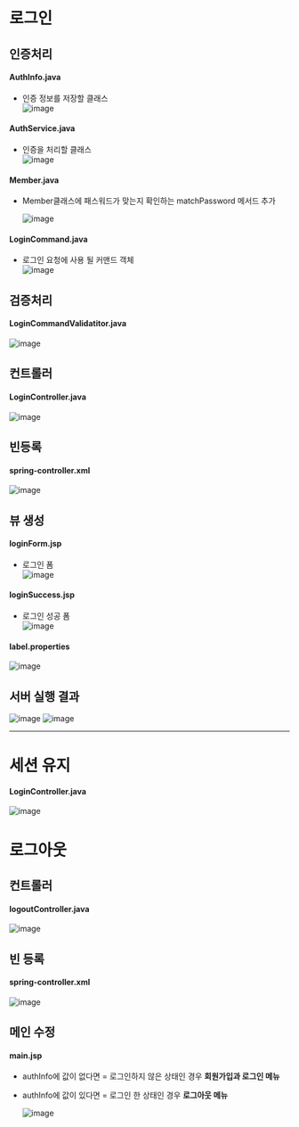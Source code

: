 # 로그인
## 인증처리
#### AuthInfo.java
- 인증 정보를 저장할 클래스  
![image](https://user-images.githubusercontent.com/79209568/123582776-6417de80-d819-11eb-93f2-ed9c77b2da24.png)

#### AuthService.java
- 인증을 처리할 클래스  
![image](https://user-images.githubusercontent.com/79209568/123582690-36329a00-d819-11eb-8041-94fb03d39aea.png)

#### Member.java
- Member클래스에 패스워드가 맞는지 확인하는 matchPassword 메서드 추가  
  
  ![image](https://user-images.githubusercontent.com/79209568/123582658-2450f700-d819-11eb-951f-b6749be013dc.png)
  
#### LoginCommand.java
- 로그인 요청에 사용 될 커맨드 객체  
![image](https://user-images.githubusercontent.com/79209568/123864609-ead9d200-d965-11eb-81cf-78f051a923bc.png)

## 검증처리
#### LoginCommandValidatitor.java
![image](https://user-images.githubusercontent.com/79209568/123583672-fcfb2980-d81a-11eb-85ec-8fbb529fa3c5.png)

## 컨트롤러
#### LoginController.java
![image](https://user-images.githubusercontent.com/79209568/123584536-79dad300-d81c-11eb-9820-5543e76988af.png)

## 빈등록
#### spring-controller.xml
![image](https://user-images.githubusercontent.com/79209568/123586092-30d84e00-d81f-11eb-96dd-cf34c9e9144f.png)

## 뷰 생성
#### loginForm.jsp
- 로그인 폼  
![image](https://user-images.githubusercontent.com/79209568/123587580-73028f00-d821-11eb-9bfb-9c436db5d4a8.png)

#### loginSuccess.jsp
- 로그인 성공 폼  
![image](https://user-images.githubusercontent.com/79209568/123587601-77c74300-d821-11eb-9ad1-bdd855aef9b6.png)

#### label.properties
![image](https://user-images.githubusercontent.com/79209568/123864760-165cbc80-d966-11eb-8fd5-cac80bbe2309.png)


## 서버 실행 결과
![image](https://user-images.githubusercontent.com/79209568/123587651-8c0b4000-d821-11eb-8186-6266852a049c.png)
![image](https://user-images.githubusercontent.com/79209568/123587666-9299b780-d821-11eb-83e6-fa600da3e31c.png)

<hr>

# 세션 유지
#### LoginController.java
![image](https://user-images.githubusercontent.com/79209568/123588494-cd501f80-d822-11eb-80e5-dc2e128bb6c9.png)

# 로그아웃
## 컨트롤러
#### logoutController.java
![image](https://user-images.githubusercontent.com/79209568/123588619-fec8eb00-d822-11eb-845d-6fbd9c0fcd2b.png)

## 빈 등록
#### spring-controller.xml
![image](https://user-images.githubusercontent.com/79209568/123588652-0be5da00-d823-11eb-9e08-4a04024522c6.png)

## 메인 수정
#### main.jsp
- authInfo에 값이 없다면 = 로그인하지 않은 상태인 경우 **회원가입과 로그인 메뉴**
- authInfo에 값이 있다면 = 로그인 한 상태인 경우 **로그아웃 메뉴**  
  
  ![image](https://user-images.githubusercontent.com/79209568/123864474-c41b9b80-d965-11eb-9b67-50a2b3279ac1.png)
